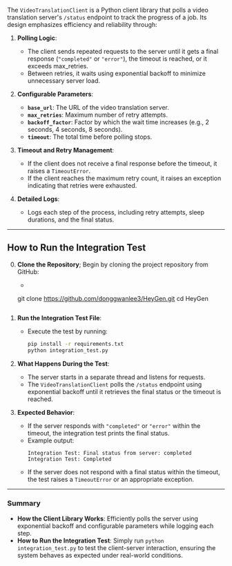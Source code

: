 The `VideoTranslationClient` is a Python client library that polls a video translation server's `/status` endpoint to track the progress of a job. Its design emphasizes efficiency and reliability through:

1. **Polling Logic**:
   - The client sends repeated requests to the server until it gets a final response (`"completed"` or `"error"`), the timeout is reached, or it exceeds max_retries.
   - Between retries, it waits using exponential backoff to minimize unnecessary server load.

2. **Configurable Parameters**:
   - **`base_url`**: The URL of the video translation server.
   - **`max_retries`**: Maximum number of retry attempts.
   - **`backoff_factor`**: Factor by which the wait time increases (e.g., 2 seconds, 4 seconds, 8 seconds).
   - **`timeout`**: The total time before polling stops.

3. **Timeout and Retry Management**:
   - If the client does not receive a final response before the timeout, it raises a `TimeoutError`.
   - If the client reaches the maximum retry count, it raises an exception indicating that retries were exhausted.

4. **Detailed Logs**:
   - Logs each step of the process, including retry attempts, sleep durations, and the final status.

---

## **How to Run the Integration Test**

0. **Clone the Repository**;
Begin by cloning the project repository from GitHub:
   - ```bash
    git clone https://github.com/donggwanlee3/HeyGen.git
    cd HeyGen
    ```
1. **Run the Integration Test File**:
   - Execute the test by running:
     ```bash
     pip install -r requirements.txt
     python integration_test.py
     ```

2. **What Happens During the Test**:
   - The server starts in a separate thread and listens for requests.
   - The `VideoTranslationClient` polls the `/status` endpoint using exponential backoff until it retrieves the final status or the timeout is reached.

3. **Expected Behavior**:
   - If the server responds with `"completed"` or `"error"` within the timeout, the integration test prints the final status.
   - Example output:
     ```
     Integration Test: Final status from server: completed
     Integration Test: Completed
     ```
   - If the server does not respond with a final status within the timeout, the test raises a `TimeoutError` or an appropriate exception.

---

### **Summary**

- **How the Client Library Works**: Efficiently polls the server using exponential backoff and configurable parameters while logging each step.
- **How to Run the Integration Test**: Simply run `python integration_test.py` to test the client-server interaction, ensuring the system behaves as expected under real-world conditions.
